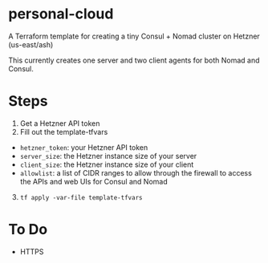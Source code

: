 # personal-cloud
A Terraform template for creating a tiny Consul + Nomad cluster on Hetzner (us-east/ash)

This currently creates one server and two client agents for both Nomad and Consul.

# Steps
1. Get a Hetzner API token
2. Fill out the template-tfvars
  - `hetzner_token`: your Hetzner API token
  - `server_size`: the Hetzner instance size of your server
  - `client_size`: the Hetzner instance size of your client
  - `allowlist`: a list of CIDR ranges to allow through the firewall to access the APIs and web UIs for Consul and Nomad
3. `tf apply -var-file template-tfvars`

# To Do
- HTTPS
